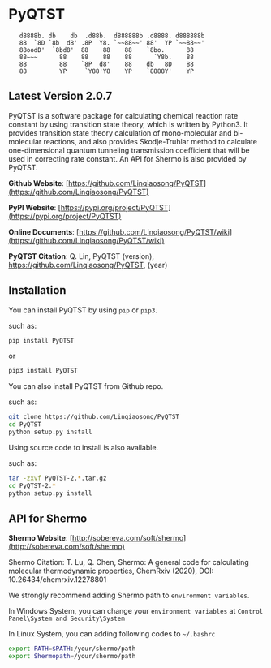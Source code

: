 # PyQTST

```
   d8888b. db    db  .d88b.  d888888b .d8888. d888888b 
   88  `8D `8b  d8' .8P  Y8. `~~88~~' 88'  YP `~~88~~' 
   88oodD'  `8bd8'  88    88    88    `8bo.      88    
   88~~~      88    88    88    88      `Y8b.    88 
   88         88    `8P  d8'    88    db   8D    88    
   88         YP     `Y88'Y8    YP    `8888Y'    YP    
```


## Latest Version 2.0.7

PyQTST is a software package for calculating chemical reaction rate constant by using transition state theory, which is written by Python3. It provides transition state theory calculation of mono-molecular and bi-molecular reactions, and also provides Skodje-Truhlar method to calculate one-dimensional quantum tunneling transmission coefficient that will be used in correcting rate constant. An API for Shermo is also provided by PyQTST.

**Github Website**: [https://github.com/Linqiaosong/PyQTST](https://github.com/Linqiaosong/PyQTST)

**PyPI Website**: [https://pypi.org/project/PyQTST](https://pypi.org/project/PyQTST)

**Online Documents**: [https://github.com/Linqiaosong/PyQTST/wiki](https://github.com/Linqiaosong/PyQTST/wiki)

**PyQTST Citation**: Q. Lin, PyQTST (version), https://github.com/Linqiaosong/PyQTST, (year)

## Installation

You can install PyQTST by using ```pip``` or ```pip3```.

such as:

```bash
pip install PyQTST
```

or

```bash
pip3 install PyQTST
```

You can also install PyQTST from Github repo.

such as:

```bash
git clone https://github.com/Linqiaosong/PyQTST
cd PyQTST
python setup.py install
```

Using source code to install is also available.

such as:

```bash
tar -zxvf PyQTST-2.*.tar.gz
cd PyQTST-2.*
python setup.py install
```

## API for Shermo

**Shermo Website**: [http://sobereva.com/soft/shermo](http://sobereva.com/soft/shermo)

Shermo Citation: T. Lu, Q. Chen, Shermo: A general code for calculating molecular thermodynamic properties, ChemRxiv (2020), DOI: 10.26434/chemrxiv.12278801

We strongly recommend adding Shermo path to ```environment variables```.

In Windows System, you can change your ```environment variables``` at ```Control Panel\System and Security\System```

In Linux System, you can adding following codes to ```~/.bashrc```

```bash
export PATH=$PATH:/your/shermo/path
export Shermopath=/your/shermo/path
```
